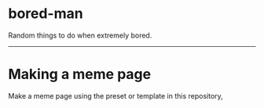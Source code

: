 # bored-man
Random things to do when extremely bored.

----

# Making a meme page
Make a meme page using the preset or template in this repository,
